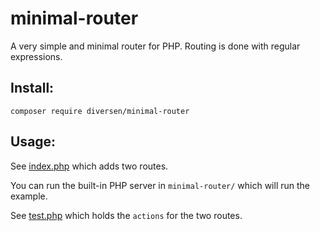 # minimal-router

A very simple and minimal router for PHP. Routing is 
done with regular expressions.

## Install:

    composer require diversen/minimal-router

## Usage: 

See [index.php](index.php) which adds two routes. 

You can run the built-in PHP server in `minimal-router/`
which will run the example. 

See [test.php](test.php) which holds the `actions`
for the two routes.


